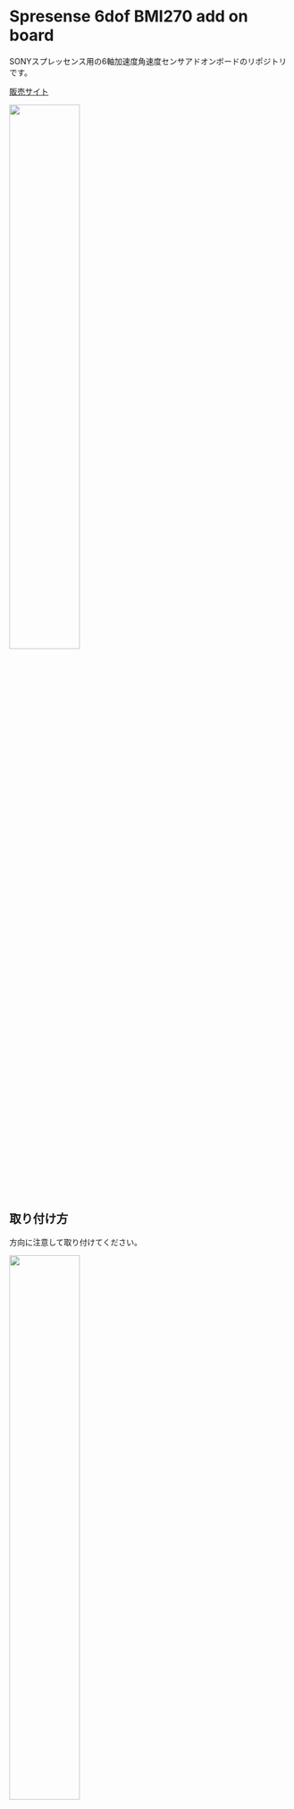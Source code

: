 # Spresense 6dof BMI270 add on board
SONYスプレッセンス用の6軸加速度角速度センサアドオンボードのリポジトリです。

[販売サイト](https://www.switch-science.com/products/9870)

<img src="https://github.com/user-attachments/assets/68f9dd9c-f139-4de6-baef-347c4f25b32a" width="50%">

## 取り付け方

方向に注意して取り付けてください。

<img src="https://github.com/user-attachments/assets/013f2ab8-b3b0-4e57-8773-2656c0121e79" width="50%">

## センサ方向

<img src="https://github.com/user-attachments/assets/a65a9218-bcff-4227-a02a-3fc13700dfd9" width="50%">


## 回路図
[回路図はこちらを参照してください](https://github.com/fooping-tech/Spresense_6dof_add_on/blob/main/sch/schematic.pdf)
